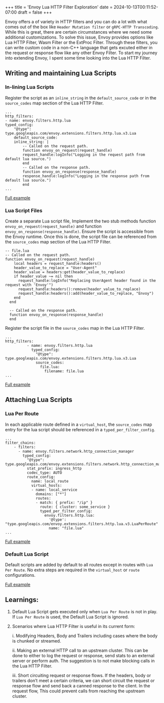 +++
title = 'Envoy Lua HTTP Filter Exploration'
date = 2024-10-13T00:11:52-07:00
draft = false
+++

Envoy offers a of variety in HTTP filters and you can do a lot with what comes out of the box like `Header Mutation filter` or `gRPC-HTTP Transcoding`. While this is great, there are certain circumstances where we need some additional customizations. To solve this issue, Envoy provides options like Lua HTTP Filter, Wasm Filter or the ExtProc Filter. Through these filters, you can write custom code in a non-C++ language that gets excuted either in the request or response flow like any other Envoy Filter. To start my journey into extending Envoy, I spent some time looking into the Lua HTTP Filter.

## Writing and maintaining Lua Scripts

### In-lining Lua Scripts
Register the script as an `inline_string` in the `default_source_code` or in the `source_codes` map section of the Lua HTTP Filter.

```
...
http_filters:
- name: envoy.filters.http.lua
typed_config:
    "@type": type.googleapis.com/envoy.extensions.filters.http.lua.v3.Lua              
    default_source_code:
    inline_string: |
        -- Called on the request path.
        function envoy_on_request(request_handle)
        request_handle:logInfo("Logging in the request path from default lua source.")
        end
        -- Called on the response path.
        function envoy_on_response(response_handle)
        response_handle:logInfo("Logging in the response path from default lua source.")
        end
...
```
[Full example](https://github.com/Achuth17/envoy-configs/blob/main/lua-filter/envoy-lua-default-source.yaml)

### Lua Script Files
Create a separate Lua script file, Implement the two stub methods function `envoy_on_request(request_handle)` and function `envoy_on_response(response_handle)`. Ensure the script is accessible from the Envoy runtime. Once this is done, the script file can be referenced from the `source_codes` map section of the Lua HTTP Filter.

```
-- file.lua
-- Called on the request path.
function envoy_on_request(request_handle)
    local headers = request_handle:headers()
    header_value_to_replace = "User-Agent"
    header_value = headers:get(header_value_to_replace)
    if header_value ~= nil then
      request_handle:logInfo("Replacing UserAgent header found in the request with 'Envoy'")
      request_handle:headers():remove(header_value_to_replace)
      request_handle:headers():add(header_value_to_replace, "Envoy")
    end
  end

  -- Called on the response path.
  function envoy_on_response(response_handle)
  end
```
Register the script file in the `source_codes` map in the Lua HTTP Filter.

```
...
http_filters:
          - name: envoy.filters.http.lua
            typed_config:
              "@type": type.googleapis.com/envoy.extensions.filters.http.lua.v3.Lua              
              source_codes:
                file.lua:
                  filename: file.lua
...
```
[Full example](https://github.com/Achuth17/envoy-configs/blob/main/lua-filter/envoy-lua-custom-source.yaml)

## Attaching Lua Scripts

### Lua Per Route
In each applicable route defined in a `virtual_host`,  the `source_codes` map entry for the lua script should be referenced in a `typed_per_filter_config`.

```
...
filter_chains:
    - filters:     
      - name: envoy.filters.network.http_connection_manager
        typed_config:
          "@type": type.googleapis.com/envoy.extensions.filters.network.http_connection_manager.v3.HttpConnectionManager
          stat_prefix: ingress_http
          codec_type: AUTO
          route_config:
            name: local_route
            virtual_hosts:
            - name: local_service
              domains: ["*"]
              routes:
              - match: { prefix: "/ip" }
                route: { cluster: some_service }
                typed_per_filter_config:
                  envoy.filters.http.lua:
                    '@type': "type.googleapis.com/envoy.extensions.filters.http.lua.v3.LuaPerRoute"
                    name: "file.lua"
...
```

[Full example](https://github.com/Achuth17/envoy-configs/blob/main/lua-filter/envoy-lua-custom-source.yaml)

### Default Lua Script
Default scripts are added by default to all routes except in routes with `Lua Per Route`. No extra steps are required in the `virtual_host` or `route` configurations.

[Full example](https://github.com/Achuth17/envoy-configs/blob/main/lua-filter/envoy-lua-default-source.yaml)

## Learnings:

1. Default Lua Script gets executed only when `Lua Per Route` is not in play. If `Lua Per Route` is used, the Default Lua Script is ignored.

2. Scenarios where Lua HTTP Filter is useful in its current form:

    i. Modifying Headers, Body and Trailers including cases where the body is chunked or streamed.

    ii. Making an external HTTP call to an upstream cluster. This can be done to either to log the request or response, send stats to an external server or perform auth. The suggestion is to not make blocking calls in the Lua HTTP Filter.

    iii. Short circuiting request or response flows. If the headers, body or trailers don’t meet a certain criteria, we can short circuit the request or response flow and send back a canned response to the client. In the request flow, This could prevent calls from reaching the upstream cluster. 
